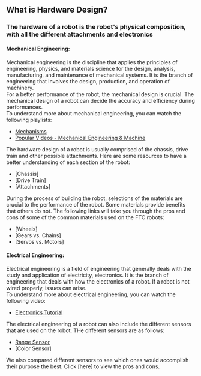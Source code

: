 ## What is Hardware Design?
### The hardware of a robot is the robot's physical composition, with all the different attachments and electronics
#### Mechanical Engineering:
Mechanical engineering is the discipline that applies the principles of engineering, physics, and materials science for the design, analysis, manufacturing, and maintenance of mechanical systems. It is the branch of engineering that involves the design, production, and operation of machinery.  
For a better performance of the robot, the mechanical design is crucial. The mechanical design of a robot can decide the accuracy and efficiency during performances.  
  To understand more about mechanical engineering, you can watch the following playlists:
  * [Mechanisms](https://www.youtube.com/playlist?list=PLhoXNQqrCmEfAaTf0AfQ1Ztxmz2DoZiCk)
  * [Popular Videos - Mechanical Engineering & Machine](https://www.youtube.com/playlist?list=PLu47uXiGePcbILxknLico8Vp0J4pyS2sL)
  
The hardware design of a robot is usually comprised of the chassis, drive train and other possible attachments. Here are some resources to have a better understanding of each section of the robot:
* [Chassis]
* [Drive Train]
* [Attachments]

During the process of building the robot, selections of the materials are crucial to the performance of the robot. Some materials provide benefits that others do not. The following links will take you through the pros and cons of some of the common materials used on the FTC robots:
* [Wheels]
* [Gears vs. Chains]
* [Servos vs. Motors]
#### Electrical Engineering:
  Electrical engineering is a field of engineering that generally deals with the study and application of electricity, electronics. It is the branch of engineering that deals with how the electronics of a robot. If a robot is not wired properly, issues can arise.  
  To understand more about electrical engineering, you can watch the following video:  
  * [Electronics Tutorial](https://www.youtube.com/watch?v=XYJ_AUOw4aE)
  
  The electrical engineering of a robot can also include the different sensors that are used on the robot. THe different sensors are as follows:
  * [Range Sensor](https://ftccats.github.io/RangeSensor)
  * [Color Sensor]
  
  We also compared different sensors to see which ones would accomplish their purpose the best. Click [here] to view the pros and cons.
